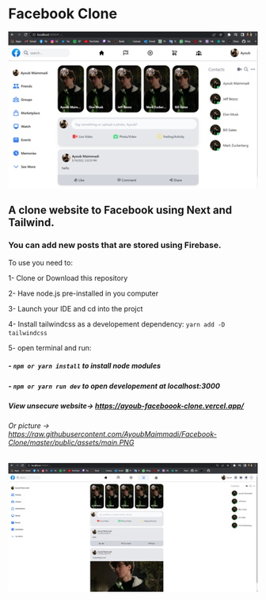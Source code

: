 # Facebook Clone

![](./public/assets/main2.PNG)

## A clone website to Facebook using Next and Tailwind.

### You can add new posts that are stored using Firebase.

To use you need to:

1- Clone or Download this repository

2- Have node.js pre-installed in you computer

3- Launch your IDE and cd into the projct

4- Install tailwindcss as a developement dependency: `yarn add -D tailwindcss`

5- open terminal and run:

##### - `npm or yarn install` to install node modules

##### - `npm or yarn run dev` to open developement at localhost:3000

##### View unsecure website-> https://ayoub-faceboook-clone.vercel.app/

###### Or picture -> https://raw.githubusercontent.com/AyoubMaimmadi/Facebook-Clone/master/public/assets/main.PNG

![](./public/assets/main.PNG)
